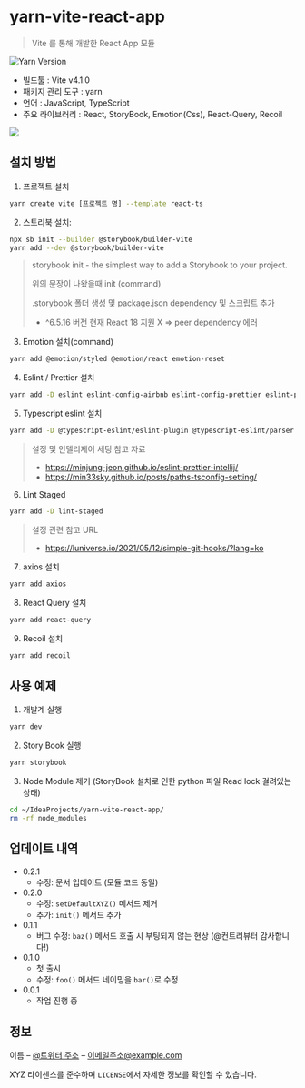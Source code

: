 # yarn-vite-react-app
> Vite 를 통해 개발한 React App 모듈
>
![Yarn Version][yarn-image]

- 빌드툴 : Vite v4.1.0
- 패키지 관리 도구 : yarn
- 언어 : JavaScript, TypeScript
- 주요 라이브러리 : React, StoryBook, Emotion(Css), React-Query, Recoil

![](../header.png)

## 설치 방법

1. 프로젝트 설치
```sh
yarn create vite [프로젝트 명] --template react-ts
```
2. 스토리북 설치:
```sh
npx sb init --builder @storybook/builder-vite
yarn add --dev @storybook/builder-vite
```
> storybook init - the simplest way to add a Storybook to your project.
> 
> 위의 문장이 나왔을때 init (command)
> 
> .storybook 폴더 생성 및 package.json dependency 및 스크립트 추가
>
>* ^6.5.16 버전 현재 React 18 지원 X => peer dependency 에러
3. Emotion 설치(command)
```sh
yarn add @emotion/styled @emotion/react emotion-reset
```
4. Eslint / Prettier 설치
```sh
yarn add -D eslint eslint-config-airbnb eslint-config-prettier eslint-plugin-import eslint-plugin-jsx-a11y eslint-plugin-prettier eslint-plugin-react eslint-plugin-react-hooks
```
5. Typescript eslint 설치
```sh
yarn add -D @typescript-eslint/eslint-plugin @typescript-eslint/parser
```
> 설정 및 인텔리제이 세팅 참고 자료
> - https://minjung-jeon.github.io/eslint-prettier-intellij/
> - https://min33sky.github.io/posts/paths-tsconfig-setting/
6. Lint Staged
```sh
yarn add -D lint-staged
```
> 설정 관련 참고 URL
> - https://luniverse.io/2021/05/12/simple-git-hooks/?lang=ko
7. axios 설치
```sh
yarn add axios
```
8. React Query 설치
```sh
yarn add react-query
```
9. Recoil 설치
```sh
yarn add recoil
```


## 사용 예제
1. 개발계 실행
```sh
yarn dev
```
2. Story Book 실행
```sh
yarn storybook
```
3. Node Module 제거 (StoryBook 설치로 인한 python 파일 Read lock 걸려있는 상태)
```sh
cd ~/IdeaProjects/yarn-vite-react-app/
rm -rf node_modules
```

## 업데이트 내역

* 0.2.1
    * 수정: 문서 업데이트 (모듈 코드 동일)
* 0.2.0
    * 수정: `setDefaultXYZ()` 메서드 제거
    * 추가: `init()` 메서드 추가
* 0.1.1
    * 버그 수정: `baz()` 메서드 호출 시 부팅되지 않는 현상 (@컨트리뷰터 감사합니다!)
* 0.1.0
    * 첫 출시
    * 수정: `foo()` 메서드 네이밍을 `bar()`로 수정
* 0.0.1
    * 작업 진행 중

## 정보

이름 – [@트위터 주소](https://twitter.com/dbader_org) – 이메일주소@example.com

XYZ 라이센스를 준수하며 ``LICENSE``에서 자세한 정보를 확인할 수 있습니다.

[//]: # ([https://github.com/yourname/github-link]&#40;https://github.com/dbader/&#41;)

[//]: # (1. &#40;<https://github.com/yourname/yourproject/fork>&#41;을 포크합니다.)
[//]: # (2. &#40;`git checkout -b feature/fooBar`&#41; 명령어로 새 브랜치를 만드세요.)
[//]: # (3. &#40;`git commit -am 'Add some fooBar'`&#41; 명령어로 커밋하세요.)
[//]: # (4. &#40;`git push origin feature/fooBar`&#41; 명령어로 브랜치에 푸시하세요.)
[//]: # (5. 풀리퀘스트를 보내주세요.)

<!-- Markdown link & img dfn's -->
[yarn-image]: https://img.shields.io/badge/yarn-1.22.19-orange